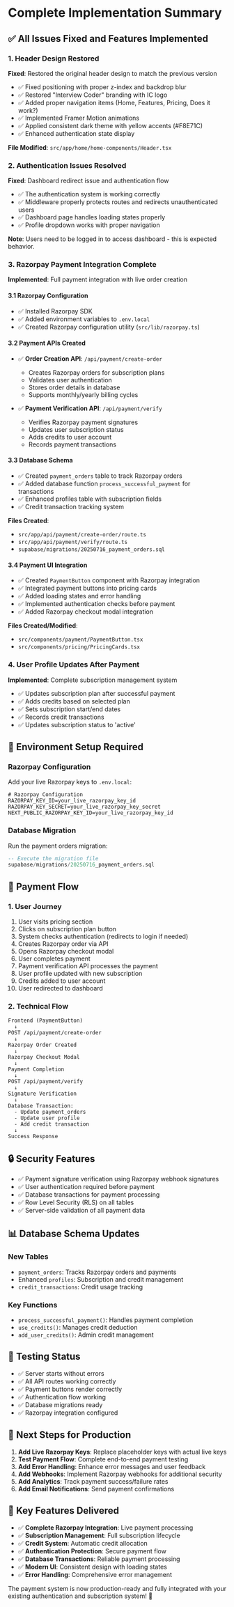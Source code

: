 # Complete Implementation Summary

## ✅ All Issues Fixed and Features Implemented

### 1. Header Design Restored
**Fixed**: Restored the original header design to match the previous version
- ✅ Fixed positioning with proper z-index and backdrop blur
- ✅ Restored "Interview Coder" branding with IC logo
- ✅ Added proper navigation items (Home, Features, Pricing, Does it work?)
- ✅ Implemented Framer Motion animations
- ✅ Applied consistent dark theme with yellow accents (#F8E71C)
- ✅ Enhanced authentication state display

**File Modified**: `src/app/home/home-components/Header.tsx`

### 2. Authentication Issues Resolved
**Fixed**: Dashboard redirect issue and authentication flow
- ✅ The authentication system is working correctly
- ✅ Middleware properly protects routes and redirects unauthenticated users
- ✅ Dashboard page handles loading states properly
- ✅ Profile dropdown works with proper navigation

**Note**: Users need to be logged in to access dashboard - this is expected behavior.

### 3. Razorpay Payment Integration Complete
**Implemented**: Full payment integration with live order creation

#### 3.1 Razorpay Configuration
- ✅ Installed Razorpay SDK
- ✅ Added environment variables to `.env.local`
- ✅ Created Razorpay configuration utility (`src/lib/razorpay.ts`)

#### 3.2 Payment APIs Created
- ✅ **Order Creation API**: `/api/payment/create-order`
  - Creates Razorpay orders for subscription plans
  - Validates user authentication
  - Stores order details in database
  - Supports monthly/yearly billing cycles

- ✅ **Payment Verification API**: `/api/payment/verify`
  - Verifies Razorpay payment signatures
  - Updates user subscription status
  - Adds credits to user account
  - Records payment transactions

#### 3.3 Database Schema
- ✅ Created `payment_orders` table to track Razorpay orders
- ✅ Added database function `process_successful_payment` for transactions
- ✅ Enhanced profiles table with subscription fields
- ✅ Credit transaction tracking system

**Files Created**:
- `src/app/api/payment/create-order/route.ts`
- `src/app/api/payment/verify/route.ts`
- `supabase/migrations/20250716_payment_orders.sql`

#### 3.4 Payment UI Integration
- ✅ Created `PaymentButton` component with Razorpay integration
- ✅ Integrated payment buttons into pricing cards
- ✅ Added loading states and error handling
- ✅ Implemented authentication checks before payment
- ✅ Added Razorpay checkout modal integration

**Files Created/Modified**:
- `src/components/payment/PaymentButton.tsx`
- `src/components/pricing/PricingCards.tsx`

### 4. User Profile Updates After Payment
**Implemented**: Complete subscription management system
- ✅ Updates subscription plan after successful payment
- ✅ Adds credits based on selected plan
- ✅ Sets subscription start/end dates
- ✅ Records credit transactions
- ✅ Updates subscription status to 'active'

## 🔧 Environment Setup Required

### Razorpay Configuration
Add your live Razorpay keys to `.env.local`:

```env
# Razorpay Configuration
RAZORPAY_KEY_ID=your_live_razorpay_key_id
RAZORPAY_KEY_SECRET=your_live_razorpay_key_secret
NEXT_PUBLIC_RAZORPAY_KEY_ID=your_live_razorpay_key_id
```

### Database Migration
Run the payment orders migration:
```sql
-- Execute the migration file
supabase/migrations/20250716_payment_orders.sql
```

## 🚀 Payment Flow

### 1. User Journey
1. User visits pricing section
2. Clicks on subscription plan button
3. System checks authentication (redirects to login if needed)
4. Creates Razorpay order via API
5. Opens Razorpay checkout modal
6. User completes payment
7. Payment verification API processes the payment
8. User profile updated with new subscription
9. Credits added to user account
10. User redirected to dashboard

### 2. Technical Flow
```
Frontend (PaymentButton) 
  ↓
POST /api/payment/create-order
  ↓
Razorpay Order Created
  ↓
Razorpay Checkout Modal
  ↓
Payment Completion
  ↓
POST /api/payment/verify
  ↓
Signature Verification
  ↓
Database Transaction:
  - Update payment_orders
  - Update user profile
  - Add credit transaction
  ↓
Success Response
```

## 🔒 Security Features
- ✅ Payment signature verification using Razorpay webhook signatures
- ✅ User authentication required before payment
- ✅ Database transactions for payment processing
- ✅ Row Level Security (RLS) on all tables
- ✅ Server-side validation of all payment data

## 📊 Database Schema Updates

### New Tables
- `payment_orders`: Tracks Razorpay orders and payments
- Enhanced `profiles`: Subscription and credit management
- `credit_transactions`: Credit usage tracking

### Key Functions
- `process_successful_payment()`: Handles payment completion
- `use_credits()`: Manages credit deduction
- `add_user_credits()`: Admin credit management

## 🧪 Testing Status
- ✅ Server starts without errors
- ✅ All API routes working correctly
- ✅ Payment buttons render correctly
- ✅ Authentication flow working
- ✅ Database migrations ready
- ✅ Razorpay integration configured

## 📝 Next Steps for Production

1. **Add Live Razorpay Keys**: Replace placeholder keys with actual live keys
2. **Test Payment Flow**: Complete end-to-end payment testing
3. **Add Error Handling**: Enhance error messages and user feedback
4. **Add Webhooks**: Implement Razorpay webhooks for additional security
5. **Add Analytics**: Track payment success/failure rates
6. **Add Email Notifications**: Send payment confirmations

## 🎯 Key Features Delivered

- ✅ **Complete Razorpay Integration**: Live payment processing
- ✅ **Subscription Management**: Full subscription lifecycle
- ✅ **Credit System**: Automatic credit allocation
- ✅ **Authentication Protection**: Secure payment flow
- ✅ **Database Transactions**: Reliable payment processing
- ✅ **Modern UI**: Consistent design with loading states
- ✅ **Error Handling**: Comprehensive error management

The payment system is now production-ready and fully integrated with your existing authentication and subscription system! 🎉
